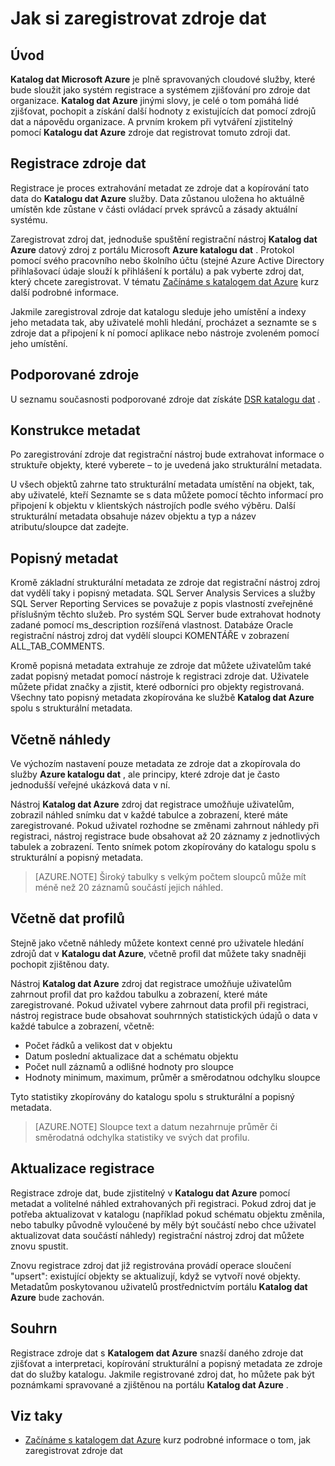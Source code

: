 <properties
   pageTitle="Jak si zaregistrovat zdroje dat | Microsoft Azure"
   description="Článek s postupy zvýraznění jak si zaregistrovat zdroje dat s katalogem dat Azure, včetně pole metadat extrahovaných při registraci."
   services="data-catalog"
   documentationCenter=""
   authors="steelanddata"
   manager="NA"
   editor=""
   tags=""/>
<tags
   ms.service="data-catalog"
   ms.devlang="NA"
   ms.topic="article"
   ms.tgt_pltfrm="NA"
   ms.workload="data-catalog"
   ms.date="10/04/2016"
   ms.author="maroche"/>


# <a name="how-to-register-data-sources"></a>Jak si zaregistrovat zdroje dat

## <a name="introduction"></a>Úvod
**Katalog dat Microsoft Azure** je plně spravovaných cloudové služby, které bude sloužit jako systém registrace a systémem zjišťování pro zdroje dat organizace. **Katalog dat Azure** jinými slovy, je celé o tom pomáhá lidé zjišťovat, pochopit a získání další hodnoty z existujících dat pomocí zdrojů dat a nápovědu organizace. A prvním krokem při vytváření zjistitelný pomocí **Katalogu dat Azure** zdroje dat registrovat tomuto zdroji dat.
## <a name="registering-data-sources"></a>Registrace zdroje dat
Registrace je proces extrahování metadat ze zdroje dat a kopírování tato data do **Katalogu dat Azure** služby. Data zůstanou uložena ho aktuálně umístěn kde zůstane v části ovládací prvek správců a zásady aktuální systému.

Zaregistrovat zdroj dat, jednoduše spuštění registrační nástroj **Katalog dat Azure** datový zdroj z portálu Microsoft **Azure katalogu dat** . Protokol pomocí svého pracovního nebo školního účtu (stejné Azure Active Directory přihlašovací údaje slouží k přihlášení k portálu) a pak vyberte zdroj dat, který chcete zaregistrovat.
V tématu [Začínáme s katalogem dat Azure](data-catalog-get-started.md) kurz další podrobné informace.

Jakmile zaregistroval zdroje dat katalogu sleduje jeho umístění a indexy jeho metadata tak, aby uživatelé mohli hledání, procházet a seznamte se s zdroje dat a připojení k ní pomocí aplikace nebo nástroje zvoleném pomocí jeho umístění.

## <a name="sources-supported"></a>Podporované zdroje
U seznamu současnosti podporované zdroje dat získáte [DSR katalogu dat](data-catalog-dsr.md) .
<br/>


## <a name="structural-metadata"></a>Konstrukce metadat
Po zaregistrování zdroje dat registrační nástroj bude extrahovat informace o struktuře objekty, které vyberete – to je uvedená jako strukturální metadata.

U všech objektů zahrne tato strukturální metadata umístění na objekt, tak, aby uživatelé, kteří Seznamte se s data můžete pomocí těchto informací pro připojení k objektu v klientských nástrojích podle svého výběru. Další strukturální metadata obsahuje název objektu a typ a název atributu/sloupce dat zadejte.

## <a name="descriptive-metadata"></a>Popisný metadat
Kromě základní strukturální metadata ze zdroje dat registrační nástroj zdroj dat vydělí taky i popisný metadata. SQL Server Analysis Services a služby SQL Server Reporting Services se považuje z popis vlastností zveřejněné příslušným těchto služeb. Pro systém SQL Server bude extrahovat hodnoty zadané pomocí ms_description rozšířená vlastnost. Databáze Oracle registrační nástroj zdroj dat vydělí sloupci KOMENTÁŘE v zobrazení ALL_TAB_COMMENTS.

Kromě popisná metadata extrahuje ze zdroje dat můžete uživatelům také zadat popisný metadat pomocí nástroje k registraci zdroje dat. Uživatele můžete přidat značky a zjistit, které odborníci pro objekty registrovaná. Všechny tato popisný metadata zkopírována ke službě **Katalog dat Azure** spolu s strukturální metadata.

## <a name="including-previews"></a>Včetně náhledy

Ve výchozím nastavení pouze metadata ze zdroje dat a zkopírovala do služby **Azure katalogu dat** , ale principy, které zdroje dat je často jednodušší veřejné ukázková data v ní.

Nástroj **Katalog dat Azure** zdroj dat registrace umožňuje uživatelům, zobrazil náhled snímku dat v každé tabulce a zobrazení, které máte zaregistrované. Pokud uživatel rozhodne se změnami zahrnout náhledy při registraci, nástroj registrace bude obsahovat až 20 záznamy z jednotlivých tabulek a zobrazení. Tento snímek potom zkopírovány do katalogu spolu s strukturální a popisný metadata.


> [AZURE.NOTE]  Široký tabulky s velkým počtem sloupců může mít méně než 20 záznamů součástí jejich náhled.


## <a name="including-data-profiles"></a>Včetně dat profilů

Stejně jako včetně náhledy můžete kontext cenné pro uživatele hledání zdrojů dat v **Katalogu dat Azure**, včetně profil dat můžete taky snadněji pochopit zjištěnou daty.

Nástroj **Katalog dat Azure** zdroj dat registrace umožňuje uživatelům zahrnout profil dat pro každou tabulku a zobrazení, které máte zaregistrované. Pokud uživatel vybere zahrnout data profil při registraci, nástroj registrace bude obsahovat souhrnných statistických údajů o data v každé tabulce a zobrazení, včetně:

* Počet řádků a velikost dat v objektu
* Datum poslední aktualizace dat a schématu objektu
* Počet null záznamů a odlišné hodnoty pro sloupce
* Hodnoty minimum, maximum, průměr a směrodatnou odchylku sloupce

Tyto statistiky zkopírovány do katalogu spolu s strukturální a popisný metadata.

> [AZURE.NOTE]  Sloupce text a datum nezahrnuje průměr či směrodatná odchylka statistiky ve svých dat profilu.

## <a name="updating-registrations"></a>Aktualizace registrace

Registrace zdroje dat, bude zjistitelný v **Katalogu dat Azure** pomocí metadat a volitelné náhled extrahovaných při registraci. Pokud zdroj dat je potřeba aktualizovat v katalogu (například pokud schématu objektu změnila, nebo tabulky původně vyloučené by měly být součástí nebo chce uživatel aktualizovat data součástí náhledy) registrační nástroj zdroj dat můžete znovu spustit.

Znovu registrace zdroj dat již registrována provádí operace sloučení "upsert": existující objekty se aktualizují, když se vytvoří nové objekty. Metadatům poskytovanou uživatelů prostřednictvím portálu **Katalog dat Azure** bude zachován.

## <a name="summary"></a>Souhrn
Registrace zdroje dat s **Katalogem dat Azure** snazší daného zdroje dat zjišťovat a interpretaci, kopírování strukturální a popisný metadata ze zdroje dat do služby katalogu. Jakmile registrované zdroj dat, ho můžete pak být poznámkami spravované a zjištěnou na portálu **Katalog dat Azure** .

## <a name="see-also"></a>Viz taky
- [Začínáme s katalogem dat Azure](data-catalog-get-started.md) kurz podrobné informace o tom, jak zaregistrovat zdroje dat

